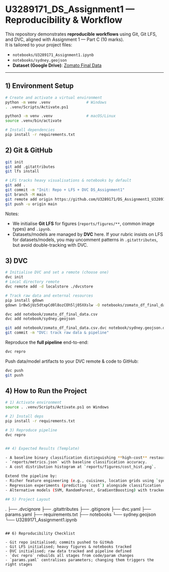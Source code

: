 # U3289171_DS_Assignment1 — Reproducibility & Workflow

This repository demonstrates **reproducible workflows** using Git, Git LFS, and DVC, aligned with Assignment 1 — Part C (10 marks).  
It is tailored to your project files:

- `notebooks/U3289171_Assignment1.ipynb`  
- `notebooks/sydney.geojson`  
- **Dataset (Google Drive)**: [Zomato Final Data](https://drive.google.com/file/d/1rBwSjUz5dtxpCd0l8ozCOh5lj05XXslw/view?usp=sharing)

---

## 1) Environment Setup

```bash
# Create and activate a virtual environment
python -m venv .venv                # Windows
. .venv/Scripts/Activate.ps1

python3 -m venv .venv               # macOS/Linux
source .venv/bin/activate

# Install dependencies
pip install -r requirements.txt

```

## 2) Git & GitHub

```bash
git init
git add .gitattributes
git lfs install

# LFS tracks heavy visualisations & notebooks by default
git add .
git commit -m "Init: Repo + LFS + DVC DS_Assignment1"
git branch -M main
git remote add origin https://github.com/U3289171/DS_Assignment1_U3289171.git
git push -u origin main
```

Notes:
- We initialise **Git LFS** for figures (`reports/figures/**`, common image types) and `.ipynb`.
- Datasets/models are managed by **DVC** here. If your rubric insists on LFS for datasets/models,
  you may uncomment patterns in `.gitattributes`, but avoid double-tracking with DVC.

## 3) DVC

```bash
# Initialise DVC and set a remote (choose one)
dvc init
# Local directory remote
dvc remote add -d localstore ./dvcstore

# Track raw data and external resources
pip install gdown
gdown 1rBwSjUz5dtxpCd0l8ozCOh5lj05XXslw -O notebooks/zomato_df_final_data.csv

dvc add notebook/zomato_df_final_data.csv
dvc add notebook/sydney.geojson

git add notebook/zomato_df_final_data.csv.dvc notebook/sydney.geojson.dvc .gitignore .dvc .dvcignore dvc.yaml params.yaml
git commit -m "DVC: track raw data & pipeline"
```

Reproduce the **full pipeline** end-to-end:

```bash
dvc repro
```

Push data/model artifacts to your DVC remote & code to GitHub:

```bash
dvc push
git push
```

## 4) How to Run the Project

```bash
# 1) Activate environment
source . .venv/Scripts/Activate.ps1 on Windows

# 2) Install deps
pip install -r requirements.txt

# 3) Reproduce pipeline
dvc repro


## 4) Expected Results (Template)

- A baseline binary classification distinguishing **high-cost** restaurants (`cost >= 60 AUD`) vs others.
- `reports/metrics.json` with baseline classification accuracy.
- A cost distribution histogram at `reports/figures/cost_hist.png`.

Extend the pipeline by:
- Richer feature engineering (e.g., cuisines, location grids using `sydney.geojson`)
- Regression experiments (predicting `cost`) alongside classification
- Alternative models (SVM, RandomForest, GradientBoosting) with tracked metrics

## 5) Project Layout

```
.
├── .dvcignore
├── .gitattributes
├── .gitignore
├── dvc.yaml
├── params.yaml
├── requirements.txt
├── notebooks
    └── sydney.geojson
    └── U3289171_Assignment1.ipynb
    

```

## 6) Reproducibility Checklist

- Git repo initialised; commits pushed to GitHub
- Git LFS initialised; heavy figures & notebooks tracked
- DVC initialised; raw data tracked and pipeline defined
- `dvc repro` rebuilds all stages from code/param changes
- `params.yaml` centralises parameters; changing them triggers the right stages

